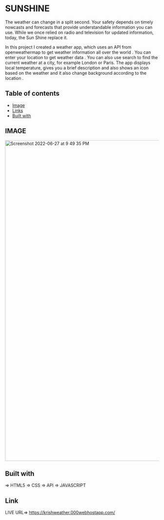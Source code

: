 # SUNSHINE

The weather can change in a split second. Your safety depends on timely nowcasts and forecasts that provide understandable information you can use. While we once relied on radio and television for updated information, today, the Sun Shine replace it.

In this project I created a weather app, which uses an API from openweathermap to get weather information all over the world . You can enter your location to get weather data . You can also use search to find the current weather at a city, for example London or Paris. The app displays local temperature, gives you a brief description and also shows an icon based on the weather and it also change background according to the location .
## Table of contents

- [Image](#IMAGE)
- [Links](#Link)
- [Built with](#built-with)



## IMAGE

<img width="1051" alt="Screenshot 2022-06-27 at 9 49 35 PM" src="https://user-images.githubusercontent.com/99706585/175988234-8b5929f9-0cd9-4148-b25e-850f27c3ea5e.png">



## Built with

=> HTML5
=> CSS
=> API
=> JAVASCRIPT

## Link 

LIVE URL=>   https://krishweather.000webhostapp.com/


